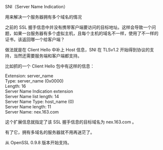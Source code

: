 SNI（Server Name Indication）

用来解决一个服务器拥有多个域名的情况  

之前的 SSL 握手信息中并没有携带客户端要访问的目标地址。这样会导致一个问题，如果一台服务器有多个虚拟主机，且每个主机的域名不一样，使用了不一样的证书，该返回哪一个给客户端？  

做法就是在 Client Hello 中补上 Host 信息，SNI 在 TLSv1.2 开始得到协议的支持，当然还需要服务端和客户端都支持。  

比如抓的一个 Client Hello 包中有这样的信息：  

Extension: server_name  
    Type: server_name (0x0000)  
    Length: 16  
    Server Name Indication extension  
        Server Name list length: 14  
        Server Name Type: host_name (0)  
        Server Name length: 11  
        Server Name: nex.163.com  

这个扩展信息就指定了该 SSL 握手信息的目标域名为 nex.163.com 。  

有了它，拥有多域名的服务器就不用再迷茫了。  

从 OpenSSL 0.9.8 版本开始支持。  

